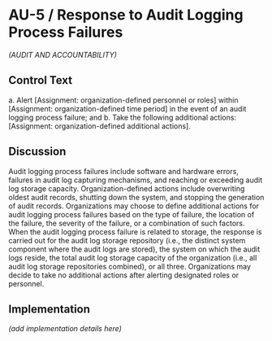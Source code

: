 # AU-5 / Response to Audit Logging Process Failures

_(AUDIT AND ACCOUNTABILITY)_

## Control Text


a. Alert [Assignment: organization-defined personnel or roles] within [Assignment: organization-defined time period] in the event of an audit logging process failure; and
b. Take the following additional actions: [Assignment: organization-defined additional actions].

## Discussion

Audit logging process failures include software and hardware errors, failures in audit log capturing mechanisms, and reaching or exceeding audit log storage capacity. Organization-defined actions include overwriting oldest audit records, shutting down the system, and stopping the generation of audit records. Organizations may choose to define additional actions for audit logging process failures based on the type of failure, the location of the failure, the severity of the failure, or a combination of such factors. When the audit logging process failure is related to storage, the response is carried out for the audit log storage repository (i.e., the distinct system component where the audit logs are stored), the system on which the audit logs reside, the total audit log storage capacity of the organization (i.e., all audit log storage repositories combined), or all three. Organizations may decide to take no additional actions after alerting designated roles or personnel.

## Implementation

_(add implementation details here)_